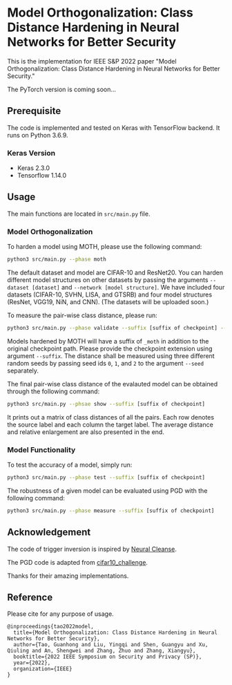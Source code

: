 # Model Orthogonalization: Class Distance Hardening in Neural Networks for Better Security

This is the implementation for IEEE S&P 2022 paper "Model Orthogonalization: Class Distance Hardening in Neural Networks for Better Security."

The PyTorch version is coming soon...

## Prerequisite

The code is implemented and tested on Keras with TensorFlow backend. It runs on Python 3.6.9.

### Keras Version

* Keras 2.3.0
* Tensorflow 1.14.0

## Usage

The main functions are located in `src/main.py` file.

### Model Orthogonalization

To harden a model using MOTH, please use the following command:

   ```bash
   python3 src/main.py --phase moth
   ```

The default dataset and model are CIFAR-10 and ResNet20. You can harden different model structures on other datasets by passing the arguments `--dataset [dataset]` and `--network [model structure]`. We have included four datasets (CIFAR-10, SVHN, LISA, and GTSRB) and four model structures (ResNet, VGG19, NiN, and CNN). (The datasets will be uploaded soon.)

To measure the pair-wise class distance, please run:

   ```bash
   python3 src/main.py --phase validate --suffix [suffix of checkpoint] --seed [seed id]
   ```

Models hardened by MOTH will have a suffix of `_moth` in addition to the original checkpoint path. Please provide the checkpoint extension using argument `--suffix`. The distance shall be measured using three different random seeds by passing seed ids `0`, `1`, and `2` to the argument `--seed` separately.

The final pair-wise class distance of the evalauted model can be obtained through the following command:

   ```bash
   python3 src/main.py --phsae show --suffix [suffix of checkpoint]
   ```

It prints out a matrix of class distances of all the pairs. Each row denotes the source label and each column the target label. The average distance and relative enlargement are also presented in the end.

### Model Functionality

To test the accuracy of a model, simply run:

   ```bash
   python3 src/main.py --phase test --suffix [suffix of checkpoint]
   ```

The robustness of a given model can be evaluated using PGD with the following command:

   ```bash
   python3 src/main.py --phase measure --suffix [suffix of checkpoint]
   ```

## Acknowledgement

The code of trigger inversion is inspired by [Neural Cleanse](https://github.com/bolunwang/backdoor).

The PGD code is adapted from [cifar10\_challenge](https://github.com/MadryLab/cifar10_challenge).

Thanks for their amazing implementations.

## Reference

Please cite for any purpose of usage.

```
@inproceedings{tao2022model,
  title={Model Orthogonalization: Class Distance Hardening in Neural Networks for Better Security},
  author={Tao, Guanhong and Liu, Yingqi and Shen, Guangyu and Xu, Qiuling and An, Shengwei and Zhang, Zhuo and Zhang, Xiangyu},
  booktitle={2022 IEEE Symposium on Security and Privacy (SP)},
  year={2022},
  organization={IEEE}
}
```
